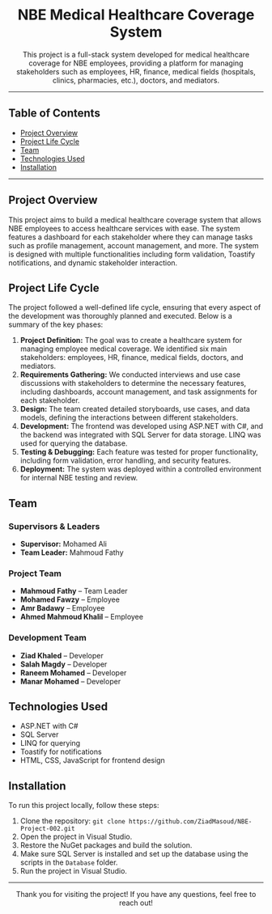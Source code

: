 <h1 align="center">NBE Medical Healthcare Coverage System</h1>

<p align="center">This project is a full-stack system developed for medical healthcare coverage for NBE employees, providing a platform for managing stakeholders such as employees, HR, finance, medical fields (hospitals, clinics, pharmacies, etc.), doctors, and mediators.</p>

---

## Table of Contents
- <a href="#project-overview">Project Overview</a>
- <a href="#project-life-cycle">Project Life Cycle</a>
- <a href="#team">Team</a>
- <a href="#technologies-used">Technologies Used</a>
- <a href="#installation">Installation</a>

---

<h2 id="project-overview">Project Overview</h2>

<p>This project aims to build a medical healthcare coverage system that allows NBE employees to access healthcare services with ease. The system features a dashboard for each stakeholder where they can manage tasks such as profile management, account management, and more. The system is designed with multiple functionalities including form validation, Toastify notifications, and dynamic stakeholder interaction.</p>

<h2 id="project-life-cycle">Project Life Cycle</h2>

<p>The project followed a well-defined life cycle, ensuring that every aspect of the development was thoroughly planned and executed. Below is a summary of the key phases:</p>

<ol>
    <li><b>Project Definition:</b> The goal was to create a healthcare system for managing employee medical coverage. We identified six main stakeholders: employees, HR, finance, medical fields, doctors, and mediators.</li>
    <li><b>Requirements Gathering:</b> We conducted interviews and use case discussions with stakeholders to determine the necessary features, including dashboards, account management, and task assignments for each stakeholder.</li>
    <li><b>Design:</b> The team created detailed storyboards, use cases, and data models, defining the interactions between different stakeholders.</li>
    <li><b>Development:</b> The frontend was developed using ASP.NET with C#, and the backend was integrated with SQL Server for data storage. LINQ was used for querying the database.</li>
    <li><b>Testing & Debugging:</b> Each feature was tested for proper functionality, including form validation, error handling, and security features.</li>
    <li><b>Deployment:</b> The system was deployed within a controlled environment for internal NBE testing and review.</li>
</ol>

<h2 id="team">Team</h2>

<h3>Supervisors & Leaders</h3>
<ul>
    <li><b>Supervisor:</b> Mohamed Ali</li>
    <li><b>Team Leader:</b> Mahmoud Fathy</li>
</ul>

<h3>Project Team</h3>
<ul>
    <li><b>Mahmoud Fathy</b> – Team Leader</li>
    <li><b>Mohamed Fawzy</b> – Employee</li>
    <li><b>Amr Badawy</b> – Employee</li>
    <li><b>Ahmed Mahmoud Khalil</b> – Employee</li>
</ul>

<h3>Development Team</h3>
<ul>
    <li><b>Ziad Khaled</b> – Developer</li>
    <li><b>Salah Magdy</b> – Developer</li>
    <li><b>Raneem Mohamed</b> – Developer</li>
    <li><b>Manar Mohamed</b> – Developer</li>
</ul>

<h2 id="technologies-used">Technologies Used</h2>

<ul>
    <li>ASP.NET with C#</li>
    <li>SQL Server</li>
    <li>LINQ for querying</li>
    <li>Toastify for notifications</li>
    <li>HTML, CSS, JavaScript for frontend design</li>
</ul>

<h2 id="installation">Installation</h2>

<p>To run this project locally, follow these steps:</p>

<ol>
    <li>Clone the repository: <code>git clone https://github.com/ZiadMasoud/NBE-Project-002.git</code></li>
    <li>Open the project in Visual Studio.</li>
    <li>Restore the NuGet packages and build the solution.</li>
    <li>Make sure SQL Server is installed and set up the database using the scripts in the <code>Database</code> folder.</li>
    <li>Run the project in Visual Studio.</li>
</ol>

---

<p align="center">Thank you for visiting the project! If you have any questions, feel free to reach out!</p>
